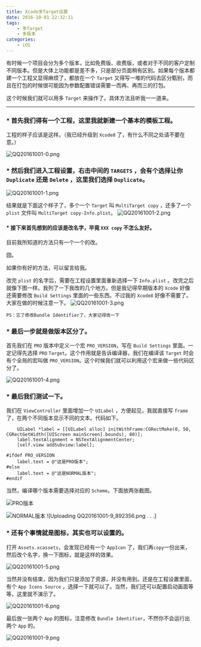 ```yaml
---
title: Xcode多Target设置
date: 2016-10-01 22:32:11
tags: 
    - 多Target
    - 多版本
categories:
    - iOS
---
```


有时候一个项目会分为多个版本，比如免费版、收费版，或者对于不同的客户定制不同版本。但是大体上功能都是差不多，只是部分页面稍有区别。如果每个版本都建一个工程又显得麻烦了，都放在一个 `Target` 又得写一堆的代码去区分甄别，而且在打包的时候很可能因为参数配置错误需要一而再、再而三的打包。

这个时候我们就可以用多 `Target` 来操作了。具体方法且听我一一道来。

<!--more-->

***

### * 首先我们得有一个工程，这里我就新建一个基本的模板工程。

工程的样子应该是这样。（我已经升级到 `Xcode8` 了，有什么不同之处请不要在意。）

![QQ20161001-0.png](http://upload-images.jianshu.io/upload_images/606479-c9844bad20dccae2.png?imageMogr2/auto-orient/strip%7CimageView2/2/w/1240)

### *  然后我们进入工程设置，右击中间的 `TARGETS` ，会有个选择让你 `Duplicate` 还是 `Delete` ，这里我们选择 `Duplicate`。
![QQ20161001-1.png](http://upload-images.jianshu.io/upload_images/606479-2225d4c608db3235.png?imageMogr2/auto-orient/strip%7CimageView2/2/w/1240)

结果就是下面这个样子了，多个一个 `Target` 叫 `MultiTarget copy` ，还多了一个 `plist` 文件叫 `MultiTarget copy-Info.plist`。
![QQ20161001-2.png](http://upload-images.jianshu.io/upload_images/606479-a2f374ee5f20b7e3.png?imageMogr2/auto-orient/strip%7CimageView2/2/w/1240)

#### * 接下来首先想到的应该是改名字，毕竟 `XXX copy` 不怎么友好。

目前我所知道的方法只有一个一个的改。

囧。

如果你有好的方法，可以留言给我。

改完 `plist` 的名字后，需要在工程设置里面重新选择一下 `Info.plist` 。改完之后就像下图一样。我列了一下我改的几个地方。但是我记得早期版本的 `Xcode` 好像还需要修改 `Build Settings` 里面的一些东西。不过我的 `Xcode8` 好像不需要了。大家在做的时候注意一下。
![QQ20161001-3.png](http://upload-images.jianshu.io/upload_images/606479-0f87e7da284493a7.png?imageMogr2/auto-orient/strip%7CimageView2/2/w/1240)

`PS：忘了修改Bundle Identifier了，大家记得改一下`

### * 最后一步就是做版本区分了。

首先我们在 `PRO` 版本中定义一个宏 `PRO_VERSION`，写在 `Build Settings` 里面。一定记得先选择 `PRO` `Target`。这个作用就是告诉编译器，我们在编译该 `Target` 时会有个全局的宏叫做 `PRO_VERSION`。这个时候我们就可以利用这个宏来做一些代码区分了。

![QQ20161001-4.png](http://upload-images.jianshu.io/upload_images/606479-95d137145edbd4e9.png?imageMogr2/auto-orient/strip%7CimageView2/2/w/1240)

### * 最后我们测试一下。

我们在 `ViewController` 里面增加一个 `UILabel` ，方便起见，我就直接写 `frame` 了，在两个不同版本显示不同的文本。代码如下。

```
    UILabel *label = [[UILabel alloc] initWithFrame:CGRectMake(0, 50, CGRectGetWidth([UIScreen mainScreen].bounds), 80)];
    label.textAlignment = NSTextAlignmentCenter;
    [self.view addSubview:label];
    
#ifdef PRO_VERSION
    label.text = @"这是PRO版本";
#else
    label.text = @"这是NORMAL版本";
#endif
```

当然，编译哪个版本需要选择对应的 `Scheme`。下面放两张截图。

![PRO版本](http://upload-images.jianshu.io/upload_images/606479-7f3317bd714c2300.png?imageMogr2/auto-orient/strip%7CimageView2/2/w/1240)

![NORMAL版本
![Uploading QQ20161001-9_892356.png . . .]
](http://upload-images.jianshu.io/upload_images/606479-b368c5be845363d7.png?imageMogr2/auto-orient/strip%7CimageView2/2/w/1240)


### * 还有个事情就是图标，其实也可以设置的。

打开 `Assets.xcassets`，会发现已经有一个 `AppIcon` 了，我们再`copy`一份出来，然后改个名字，换一下图标，就是这样的效果。

![QQ20161001-5.png](http://upload-images.jianshu.io/upload_images/606479-edcc35f26db7e23c.png?imageMogr2/auto-orient/strip%7CimageView2/2/w/1240)

当然并没有结束，因为我们只是添加了资源，并没有用到。还是在工程设置里面，有个 `App Icons Source` ，选择一下就可以了。当然，我们还可以配置启动画面等等，这里就不演示了。

![QQ20161001-6.png](http://upload-images.jianshu.io/upload_images/606479-4245677ed7eec517.png?imageMogr2/auto-orient/strip%7CimageView2/2/w/1240)

最后放一张两个 `App` 的图标，注意修改 `Bundle Identifier`，不然你不会运行出两个 `App` 的。

![QQ20161001-9.png](http://upload-images.jianshu.io/upload_images/606479-08ca83fc44225585.png?imageMogr2/auto-orient/strip%7CimageView2/2/w/1240)